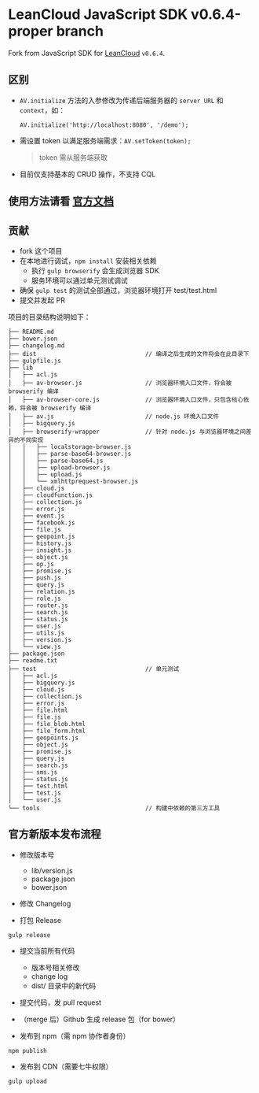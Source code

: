 # LeanCloud JavaScript SDK v0.6.4-proper branch

Fork from JavaScript SDK for [LeanCloud](http://leancloud.cn/) `v0.6.4`.

## 区别

* `AV.initialize` 方法的入参修改为传递后端服务器的 `server URL` 和 `context`，如：

  `AV.initialize('http://localhost:8080', '/demo');`

* 需设置 token 以满足服务端需求：`AV.setToken(token);`
  > token 需从服务端获取

* 目前仅支持基本的 CRUD 操作，不支持 CQL

## 使用方法请看 [官方文档](http://leancloud.cn/docs/js_guide.html)

## 贡献

* fork 这个项目
* 在本地进行调试，`npm install` 安装相关依赖
  * 执行 `gulp browserify` 会生成浏览器 SDK
  * 服务环境可以通过单元测试调试
* 确保 `gulp test` 的测试全部通过，浏览器环境打开 test/test.html
* 提交并发起 PR

项目的目录结构说明如下：

```
├── README.md
├── bower.json
├── changelog.md
├── dist                               // 编译之后生成的文件将会在此目录下
├── gulpfile.js
├── lib
│   ├── acl.js
│   ├── av-browser.js                  // 浏览器环境入口文件，将会被 browserify 编译
│   ├── av-browser-core.js             // 浏览器环境入口文件，只包含核心依赖，将会被 browserify 编译
│   ├── av.js                          // node.js 环境入口文件
│   ├── bigquery.js
│   ├── browserify-wrapper             // 针对 node.js 与浏览器环境之间差异的不同实现
│   │   ├── localstorage-browser.js
│   │   ├── parse-base64-browser.js
│   │   ├── parse-base64.js
│   │   ├── upload-browser.js
│   │   ├── upload.js
│   │   └── xmlhttprequest-browser.js
│   ├── cloud.js
│   ├── cloudfunction.js
│   ├── collection.js
│   ├── error.js
│   ├── event.js
│   ├── facebook.js
│   ├── file.js
│   ├── geopoint.js
│   ├── history.js
│   ├── insight.js
│   ├── object.js
│   ├── op.js
│   ├── promise.js
│   ├── push.js
│   ├── query.js
│   ├── relation.js
│   ├── role.js
│   ├── router.js
│   ├── search.js
│   ├── status.js
│   ├── user.js
│   ├── utils.js
│   ├── version.js
│   └── view.js
├── package.json
├── readme.txt
├── test                               // 单元测试
│   ├── acl.js
│   ├── bigquery.js
│   ├── cloud.js
│   ├── collection.js
│   ├── error.js
│   ├── file.html
│   ├── file.js
│   ├── file_blob.html
│   ├── file_form.html
│   ├── geopoints.js
│   ├── object.js
│   ├── promise.js
│   ├── query.js
│   ├── search.js
│   ├── sms.js
│   ├── status.js
│   ├── test.html
│   ├── test.js
│   └── user.js
└── tools                              // 构建中依赖的第三方工具
```

## 官方新版本发布流程

* 修改版本号
  * lib/version.js
  * package.json
  * bower.json

* 修改 Changelog

* 打包 Release

```
gulp release
```

* 提交当前所有代码
  * 版本号相关修改
  * change log
  * dist/ 目录中的新代码

* 提交代码，发 pull request

* （merge 后）Github 生成 release 包（for bower）

* 发布到 npm（需 npm 协作者身份）
```
npm publish
```

* 发布到 CDN（需要七牛权限）
```
gulp upload
```
